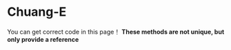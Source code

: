 # Chuang-E
You can get correct code in this page！
**These methods are not unique, but only provide a reference**
